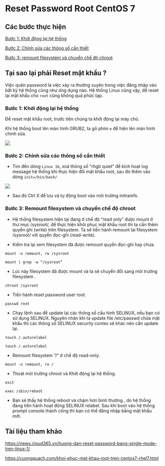 # Reset Password Root CentOS 7

## Các bước thực hiện

[Bước 1: Khởi động lại hệ thống](https://github.com/quanganh1996111/Linux-Tutorial/blob/master/Linux-Onjob%20Trainning/SingleMode_Linux/ResetPassword%20Linux%20CentOS%207.md#b%C6%B0%E1%BB%9Bc-1-kh%E1%BB%9Fi-%C4%91%E1%BB%99ng-l%E1%BA%A1i-h%E1%BB%87-th%E1%BB%91ng)

[Bước 2: Chỉnh sửa các thông số cần thiết](https://github.com/quanganh1996111/Linux-Tutorial/blob/master/Linux-Onjob%20Trainning/SingleMode_Linux/ResetPassword%20Linux%20CentOS%207.md#b%C6%B0%E1%BB%9Bc-2-ch%E1%BB%89nh-s%E1%BB%ADa-c%C3%A1c-th%C3%B4ng-s%E1%BB%91-c%E1%BA%A7n-thi%E1%BA%BFt)

[Bước 3: remount filesystem và chuyển chế độ chroot](https://github.com/quanganh1996111/Linux-Tutorial/blob/master/Linux-Onjob%20Trainning/SingleMode_Linux/ResetPassword%20Linux%20CentOS%207.md#b%C6%B0%E1%BB%9Bc-3-remount-filesystem-v%C3%A0-chuy%E1%BB%83n-ch%E1%BA%BF-%C4%91%E1%BB%99-chroot)

## Tại sao lại phải Reset mật khẩu ?

Việc quên password là việc xảy ra thường xuyên trong việc đăng nhập vào bất kỳ hệ thống cũng như ứng dụng nào. Hệ thống Linux cũng vậy, để reset lại mật khẩu cho `root` cũng không quá phức tạp.

### Bước 1: Khởi động lại hệ thống

Để reset mật khẩu root, trước tiên chúng ta khởi động lại máy chủ.

Khi hệ thống boot lên màn hình GRUB2, ta gõ phím `e` để hiện lên màn hình chỉnh sửa.

<img src="https://imgur.com/0K0c9h2.png">

### Bước 2: Chỉnh sửa các thông số cần thiết

- Tìm đến dòng `Linux 16`, xoá thông số “rhgb quiet” để kích hoạt log message hệ thống khi thực hiện đổi mật khẩu root, sau đó thêm vào dòng `init=/bin/bash/`

<img src="https://imgur.com/PwJKoue.png">

- Sau đó Ctrl X để lưu và tự động boot vào môi trường initramfs.

### Bước 3: Remount filesystem và chuyển chế độ chroot

- Hệ thống filesystem hiện tại đang ở chế độ “read only” được mount ở thư mục /sysroot/, để thực hiện khôi phục mật khẩu root thì ta cần thêm quyền ghi (write) trên filesystem. Ta sẽ tiến hành remount lại filesystem /sysroot/ với quyền đọc-ghi (read-write).

- Kiểm tra lại xem filesystem đã được remount quyền đọc-ghi hay chưa.

`mount -o remount, rw /sysroot`

`mount | grep -w “/sysroot“`

- Lúc này filesystem đã được mount và ta sẽ chuyển đổi sang môi trường filesystem .

`chroot /sysroot`
 
- Tiến hành reset password user root.

`passwd root`

- Chạy lệnh sau để update lại các thông số cấu hình SELINUX, nếu bạn có sử dụng SELINUX. Nguyên nhân khi ta update file /etc/passwd chứa mật khẩu thì các thông số SELINUX security contex sẽ khác nên cần update lại.

`touch /.autorelabel`

`touch /.autorelabel`

- Remount filesystem “/“ ở chế độ read-only.

`mount -o remount, ro /`

- Thoát môi trường chroot và Khởi động lại hệ thống.

`exit`

`exec /sbin/reboot`
 
- Bạn sẽ thấy hệ thống reboot và chậm hơn bình thường , do hệ thống đang tiến hành hoạt động SELINUX relabel. Sau khi boot vào hệ thống prompt console thành công thì bạn có thể đăng nhập bằng mật khẩu mới.

## Tài liệu tham khảo

https://news.cloud365.vn/huong-dan-reset-password-bang-single-mode-tren-linux-1/

https://cuongquach.com/khoi-phuc-mat-khau-root-tren-centos7-rhel7.html